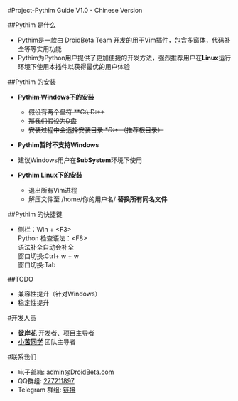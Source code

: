 #Project-Pythim Guide V1.0 - Chinese Version

##Pythim 是什么  
- Pythim是一款由 DroidBeta Team 开发的用于Vim插件，包含多窗体，代码补全等等实用功能   
- Pythim为Python用户提供了更加便捷的开发方法，强烈推荐用户在**Linux**运行环境下使用本插件以获得最优的用户体验
  
##Pythim 的安装
- **~~Pythim Windows下的安装~~**  
    - ~~假设有两个盘符 **C:\ D:\**~~   
    - ~~那我们假设为D盘~~  
    - ~~安装过程中会选择安装目录 **D:\** （推荐根目录）~~ 
- **Pythim暂时不支持Windows**
- 建议Windows用户在**SubSystem**环境下使用   
 
- **Pythim Linux下的安装**
    - 退出所有Vim进程
    - 解压文件至 /home/你的用户名/  **替换所有同名文件**



##Pythim 的快捷键
- 侧栏：Win + &lt;F3&gt;  
Python 检查语法：&lt;F8&gt;  
语法补全自动会补全    
窗口切换:Ctrl+ w + w  
窗口切换:Tab

##TODO
- 兼容性提升（针对Windows）
- 稳定性提升

#开发人员
- **彼岸花** 开发者、项目主导者
- **[小苦同学][ks]** 团队主导者

#联系我们
- 电子邮箱: [admin@DroidBeta.com][em]
- QQ群组: [277211897][qq]
- Telegram 群组: [链接][tg]

[tg]: https://t.me/joinchat/Ii0y6RG-KkKJNptRzyMgmg       "DroidBeta Telegram Group"
[em]: mailto:admin@DroidBeta.com                         "DroidBeta Team Email"
[qq]: https://jq.qq.com/?_wv=1027&k=5F4mJyh              "DroidBeta QQ Group"
[ks]: https://github.com/Kucashu                         "Kucashu's GitHub"
